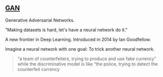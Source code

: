 ## [GAN](#GAN)

Generative Adversarial Networks.

"Making datasets is hard, let's have a neural network do it."

A new frontier in Deep Learning. Introduced in 2014 by Ian Goodfellow.

Imagine a neural network with one goal: To trick another neural network.

> “a team of counterfeiters, trying to produce and use fake currency” while the discriminative model is like “the police, trying to detect the counterfeit currency
